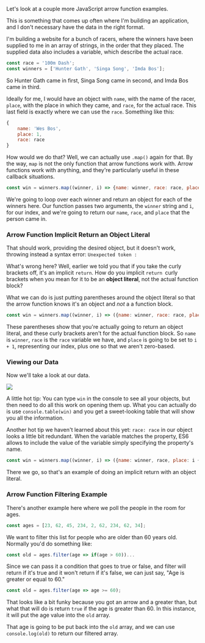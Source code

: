 Let's look at a couple more JavaScript arrow function examples.

This is something that comes up often where I'm building an application, and I don't necessary have the data in the right format.
 
I'm building a website for a bunch of racers, where the winners have been supplied to me in an array of strings, in the order that they placed. The supplied data also includes a variable, which describe the actual race.

```js
const race = '100m Dash';
const winners = ['Hunter Gath', 'Singa Song', 'Imda Bos'];
```

So Hunter Gath came in first, Singa Song came in second, and Imda Bos came in third.

Ideally for me, I would have an object with `name`, with the name of the racer, `place`, with the place in which they came, and `race`, for the actual race. This last field is exactly where we can use the `race`. Something like this:
 
```js
{
    name: 'Wes Bos',
    place: 1,
    race: race
}
```
 
How would we do that? Well, we can actually use `.map()` again for that. By the way, `map` is not the only function that arrow functions work with. Arrow functions work with anything, and they're particularly useful in these callback situations. 


```js
const win = winners.map((winner, i) => {name: winner, race: race, place: i})
```

We're going to loop over each winner and return an object for each of the winners here. Our function passes two arguments, the `winner` string and `i`, for our index, and we're going to return our `name`, `race`, and `place` that the person came in.
 
### Arrow Function Implicit Return an Object Literal

That should work, providing the desired object, but it doesn't work, throwing instead a syntax error: `Unexpected token :`
 
What's wrong here? Well, earlier we told you that if you take the curly brackets off, it's an implicit `return`. How do you implicit `return `curly brackets when you mean for it to be an **object literal**, not the actual function block? 

What we can do is just putting parentheses around the object literal so that the arrow function knows it's an object and _not_ a a function block. 

```js
const win = winners.map((winner, i) => ({name: winner, race: race, place: i + 1}));
```

These parentheses show that you're actually going to return an object literal, and these curly brackets aren't for the actual function block. So `name` is `winner`, `race` is the `race` variable we have, and `place` is going to be set to `i + 1`, representing our index, plus one so that we aren't zero-based.

### Viewing our Data

Now we'll take a look at our data. 

![](https://wesbos.com/wp-content/uploads/2016/09/ss-2016-09-07-at-10.50.42-AM.png)

A little hot tip: You can type `win` in the console to see all your objects, but then need to do all this work on opening them up. What you can actually do is use `console.table(win)` and you get a sweet-looking table that will show you all the information.


Another hot tip we haven't learned about this yet: `race: race` in our object looks a little bit redundant. When the variable matches the property, ES6 allows to include the value of the variable simply specifying the property's name.

```js
const win = winners.map((winner, i) => ({name: winner, race, place: i + 1}))
```

There we go, so that's an example of doing an implicit return with an object literal. 

### Arrow Function Filtering Example

There's another example here where we poll the people in the room for ages.
 
```js
const ages = [23, 62, 45, 234, 2, 62, 234, 62, 34];
```

We want to filter this list for people who are older than 60 years old. Normally you'd do something like:

```js
const old = ages.filter(age => if(age > 60))...
```

Since we can pass it a condition that goes to true or false, and filter will return if it's true and it won't return if it's false, we can just say, "Age is greater or equal to 60."

```js
const old = ages.filter(age => age >= 60);
```

That looks like a bit funky because you got an arrow and a greater than, but what that will do is return `true` if the age is greater than 60. In this instance, it will put the age value into the `old` array.

That age is going to be put back into the `old` array, and we can use `console.log(old)` to return our filtered array.
